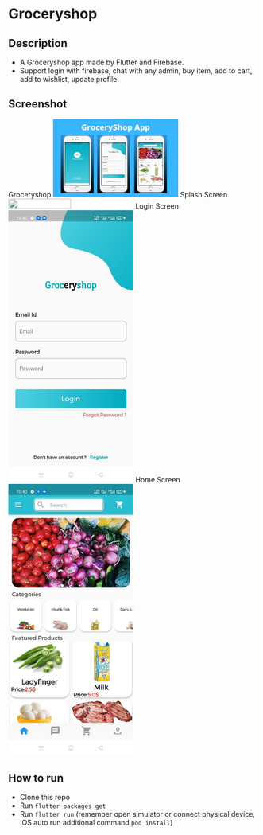 # Groceryshop

## Description
* A Groceryshop app made by Flutter and Firebase.
* Support login with firebase, chat with any admin, buy item, add to cart, add to wishlist, update profile.

## Screenshot
Groceryshop
<img src="https://raw.githubusercontent.com/Arxlan40/GroceryShop/master/screenshot/2.jpg" height="50%" width="50%">
Splash Screen
<img src="https://raw.githubusercontent.com/Arxlan40/GroceryShop/master/screenshot/2(2).jpg" height="50%" width="50%">
Login Screen
<img src="https://raw.githubusercontent.com/Arxlan40/GroceryShop/master/screenshot/1.jpg" height="50%" width="50%">
Home Screen
<img src="https://raw.githubusercontent.com/Arxlan40/GroceryShop/master/screenshot/3.jpg" height="50%" width="50%">

## How to run
* Clone this repo
* Run `flutter packages get`
* Run `flutter run` (remember open simulator or connect physical device, iOS auto run additional command `pod install`)
